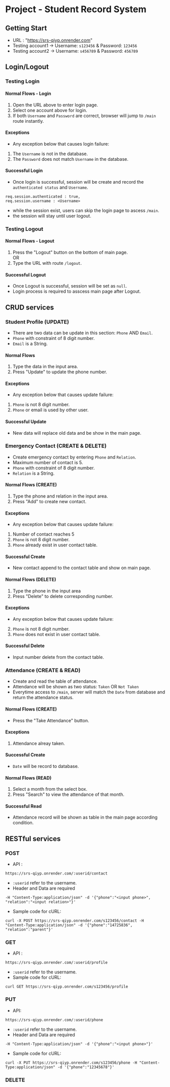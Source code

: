# Project - Student Record System
## Getting Start
- URL : "https://srs-qiyp.onrender.com"
- Testing account1 -> Username: `s123456` & Password: `123456`
- Testing account2 -> Username: `s456789` & Password: `456789`

## Login/Logout
### Testing Login
#### Normal Flows - Login
1. Open the URL above to enter login page.
2. Select one account above for login.
3. If both `Username` and `Password` are correct, browser will jump to `/main` route instantly.
#### Exceptions
- Any exception below that causes login failure: 
1. The `Username` is not in the database.
2. The `Password` does not match `Username` in the database.
#### Successful Login
- Once login is successful, session will be create and record the `authenticated status` and `Username`.
```
req.session.authenticated : true,
req.session.username : <Username>
```
- while the session exist, users can skip the login page to ascess `/main`. 
- the session will stay until user logout.

### Testing Logout
#### Normal Flows - Logout
1. Press the "Logout" button on the bottom of main page.
<br/>OR
2. Type the URL with route `/logout`.
#### Successful Logout
- Once Logout is successful, session will be set as `null`.
- Login process is required to asscess main page after Logout.

## CRUD services
### Student Profile (UPDATE)
- There are two data can be update in this section: `Phone` AND `Email`.
- `Phone` with constraint of 8 digit number.
- `Email` is a String.
#### Normal Flows
1. Type the data in the input area.
2. Press "Update" to update the phone number.
#### Exceptions
- Any exception below that causes update failure:
1. `Phone` is not 8 digit number.
2. `Phone` or email is used by other user.
#### Successful Update
- New data will replace old data and be show in the main page.

### Emergency Contact (CREATE & DELETE)
- Create emergency contact by entering `Phone` and `Relation`.
- Maximum number of contact is 5.
- `Phone` with constraint of 8 digit number.
- `Relation` is a String.
#### Normal Flows (CREATE)
1. Type the phone and relation in the input area.
2. Press "Add" to create new contact.
#### Exceptions
- Any exception below that causes update failure:
1. Number of contact reaches 5
2. `Phone` is not 8 digit number.
3. `Phone` already exist in user contact table.
#### Successful Create
- New contact append to the contact table and show on main page.

#### Normal Flows (DELETE)
1. Type the phone in the input area
2. Press "Delete" to delete corresponding number.
#### Exceptions
- Any exception below that causes update failure:
2. `Phone` is not 8 digit number.
3. `Phone` does not exist in user contact table.
#### Successful Delete
- Input number delete from the contact table.

### Attendance (CREATE & READ)
- Create and read the table of attendance.
- Attendance will be shown as two status: `Taken` OR `Not Taken`
- Everytime access to `/main`, server will match the `Date` from database and return the attendance status.
#### Normal Flows (CREATE)
- Press the "Take Attendance" button.
#### Exceptions
1. Attendance alreay taken.
#### Successful Create
- `Date` will be record to database.
  
#### Normal Flows (READ)
1. Select a month from the select box.
2. Press "Search" to view the attendance of that month.
#### Successful Read
- Attendance record will be shown as table in the main page according condition.

## RESTful services
### POST
- API : 
```
https://srs-qiyp.onrender.com/:userid/contact
```
- `:userid` refer to the username.
- Header and Data are required
```
-H "Content-Type:application/json" -d '{"phone":"<input phone>", "relation":"<input relation>"}'
```
- Sample code for cURL:
```
curl -X POST https://srs-qiyp.onrender.com/s123456/contact -H "Content-Type:application/json" -d '{"phone":"14725836", "relation":"parent"}'
```
### GET
- API : 
```
https://srs-qiyp.onrender.com/:userid/profile
```
- `:userid` refer to the username.
- Sample code for cURL: 
```
curl GET https://srs-qiyp.onrender.com/s123456/profile
```
### PUT
- API:
```
https://srs-qiyp.onrender.com/:userid/phone
```
- `:userid` refer to the username.
- Header and Data are required
```
-H "Content-Type:application/json" -d '{"phone":"<input phone>"}'
```
- Sample code for cURL:
```
curl -X PUT https://srs-qiyp.onrender.com/s123456/phone -H "Content-Type:application/json" -d '{"phone":"12345678"}'
```
### DELETE

